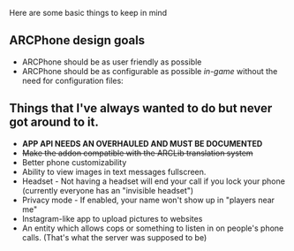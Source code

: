 Here are some basic things to keep in mind

## ARCPhone design goals
* ARCPhone should be as user friendly as possible
* ARCPhone should be as configurable as possible _in-game_ without the need for configuration files:

## Things that I've always wanted to do but never got around to it.
* **APP API NEEDS AN OVERHAULED AND MUST BE DOCUMENTED**
* ~~Make the addon compatible with the ARCLib translation system~~
* Better phone customizability
* Ability to view images in text messages fullscreen.
* Headset - Not having a headset will end your call if you lock your phone (currently everyone has an "invisible headset")
* Privacy mode - If enabled, your name won't show up in "players near me"
* Instagram-like app to upload pictures to websites
* An entity which allows cops or something to listen in on people's phone calls. (That's what the server was supposed to be)
